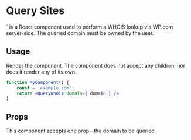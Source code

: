 Query Sites
===========

 <QueryWhois />` is a React component used to perform a WHOIS lookup via WP.com server-side. The queried domain must be owned by the user.

## Usage

Render the component. The component does not accept any children, nor does it render any of its own.

```jsx
function MyComponent() {
	const = 'example.com';
	return <QueryWhois domain={ domain } />
}
```

## Props

This component accepts one prop--the domain to be queried.
